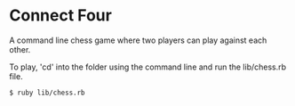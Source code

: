 # Connect Four

A command line chess game where two players can play against each other.

To play, 'cd' into the folder using the command line and run the lib/chess.rb file.
 
	$ ruby lib/chess.rb
